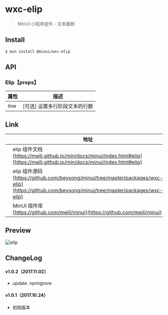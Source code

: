 # wxc-elip

> MinUI 小程序组件 - 文本截断

## Install

``` bash
$ min install @minui/wxc-elip
```

## API

### Elip【props】

| 属性 | 描述 |
| --- | --- |
| line | [可选] 设置多行阶段文本的行数 |

## Link
||地址|
|--|---|
||elip 组件文档 <br> [https://meili.github.io/min/docs/minui/index.html#elip](https://meili.github.io/min/docs/minui/index.html#elip)<br>|
||elip 组件源码 <br> [https://github.com/beysong/minui/tree/master/packages/wxc-elip](https://github.com/beysong/minui/tree/master/packages/wxc-elip)<br>|
||MinUI 组件库 <br> [https://github.com/meili/minui](https://github.com/meili/minui) <br>|

## Preview
![elip](https://s10.mogucdn.com/mlcdn/c45406/171107_4j58g41335a4igeih07a4dedl34fi_480x480.jpg_225x999.jpg)

##  ChangeLog

#### v1.0.2（2017.11.02）

- update .npmignore

#### v1.0.1（2017.10.24）

- 初始版本
